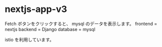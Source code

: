# nextjs-app-v3
Fetch ボタンをクリックすると、 mysql のデータを表示します。
frontend = nextjs
backend  = Django
database = mysql

istio を利用しています。
